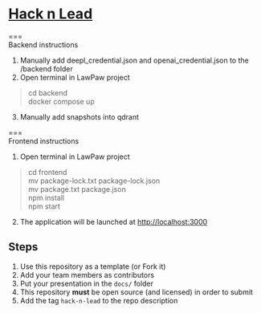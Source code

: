 # [Hack n Lead](https://womenplusplus.ch/hacknlead)

===  
Backend instructions  
1. Manually add deepl_credential.json and openai_credential.json to the /backend folder  
2. Open terminal in LawPaw project  
  > cd backend  
  > docker compose up
3. Manually add snapshots into qdrant

===  
Frontend instructions  
1. Open terminal in LawPaw project  
  > cd frontend  
  > mv package-lock.txt package-lock.json  
  > mv package.txt package.json  
  > npm install  
  > npm start   
2. The application will be launched at [http://localhost:3000](http://localhost:3000)

## Steps

1. Use this repository as a template (or Fork it)
2. Add your team members as contributors
3. Put your presentation in the `docs/` folder
4. This repository **must** be open source (and licensed) in order to submit
5. Add the tag `hack-n-lead` to the repo description


